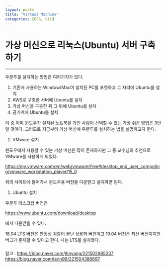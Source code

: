 ```yaml
---
layout: posts
title: "Virtual Machine"
categories: [OSS, Git]
---
```


# 가상 머신으로 리눅스(Ubuntu) 서버 구축하기
---
우분투를 설치하는 방법은 여러가지가 있다.

 1. 기존에 사용하는 Window/Mac이 설치된 PC를 포맷하고 그 자리에 Ubuntu를 설치
 2. AWS로 구축한 서버에 Ubuntu를 설치
 3. 가상 머신을 구동한 뒤 그 위에 Ubuntu를 설치
 4. 공기계에 Ubuntu를 설치

이 중 이미 윈도우가 설치된 노트북을 가진 사람이 선택할 수 있는 가장 쉬운 방법은 3번일 것이다. 그러므로 지금부터 가상 머신에 우분투를 설치하는 법을 설명하고자 한다.

1. VMware 설치

 윈도우에서 사용할 수 있는 가상 머신은 많이 존재하지만 그 중 교수님의 추천으로 VMware를 사용하게 되었다.
 
 https://my.vmware.com/en/web/vmware/free#desktop_end_user_computing/vmware_workstation_player/15_0
 
 위의 사이트에 들어가서 윈도우용 버전을 다운받고 설치하면 된다.

1. Ubuntu 설치
 
  우분투 데스크탑 버전은 
  
  https://www.ubuntu.com/download/desktop
  
  에서 다운받을 수 있다.
  
  18.04 LTS 버전은 안정성 검증이 끝난 상용화 버전이고 19.04 버전은 최신 버전이지만 버그가 존재할 수 있다고 한다. 나는 LTS를 설치했다.

###

참고 : https://blog.naver.com/jhnyang/221502985237 https://blog.naver.com/larin99/221504386697

